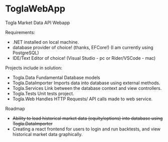 # ToglaWebApp
Togla Market Data API Webapp

Requirements:
- .NET installed on local machine.
- database provider of choice!  (thanks, EFCore!) (I am currently using PostgreSQL)
- IDE/Text Editor of choice! (Visual Studio - pc or Rider/VSCode - mac)

Projects include in solution:
- Togla.Data
  Fundamental Database models
- Togla.DataImporter
  Imports data into database using external methods.
- Togla.Services
  Link between the database context and view controllers.
- Togla.Tests
  Unit tests project.
- Togla.Web
  Handles HTTP Requests/ API calls made to web service.


Roadmap

- ~~Ability to load historical market data (equity/options) into database using Togla.DataImporter~~ 
- Creating a react frontend for users to login and run backtests, and view historical market data graphically.
